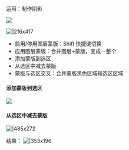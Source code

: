 
运用：制作阴影

![](https://imgs-1302581161.cos.ap-guangzhou.myqcloud.com/ob/20250523142301142.webp)

![|216x417](https://imgs-1302581161.cos.ap-guangzhou.myqcloud.com/ob/20250523142513273.webp)

- 启用/停用图层蒙版：Shift 快捷键切换
- 应用图层蒙版：合并图层+蒙版，变成一整个
- 添加蒙版到选区
- 从选区中减去蒙版
- 蒙版与选区交叉：合并蒙版黑色区域和选区区域

#### 添加蒙版到选区
![](https://imgs-1302581161.cos.ap-guangzhou.myqcloud.com/ob/20250523152457605.webp)

#### 从选区中减去蒙版
![|485x272](https://imgs-1302581161.cos.ap-guangzhou.myqcloud.com/ob/20250523152849410.webp)

结果：
![|353x196](https://imgs-1302581161.cos.ap-guangzhou.myqcloud.com/ob/20250523153123724.webp)


